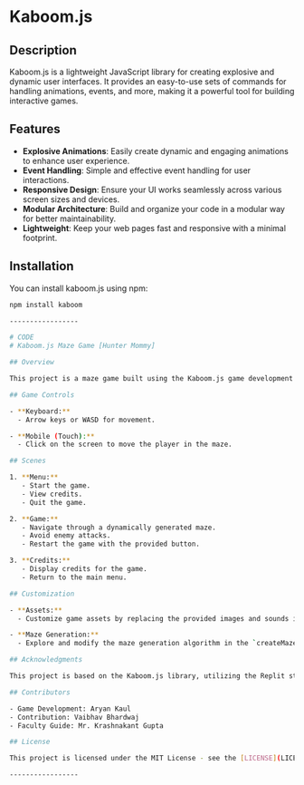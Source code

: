 # Kaboom.js


## Description

Kaboom.js is a lightweight JavaScript library for creating explosive and dynamic user interfaces. It provides an easy-to-use sets of commands for handling animations, events, and more, making it a powerful tool for building interactive games.

## Features

- **Explosive Animations**: Easily create dynamic and engaging animations to enhance user experience.
- **Event Handling**: Simple and effective event handling for user interactions.
- **Responsive Design**: Ensure your UI works seamlessly across various screen sizes and devices.
- **Modular Architecture**: Build and organize your code in a modular way for better maintainability.
- **Lightweight**: Keep your web pages fast and responsive with a minimal footprint.

## Installation

You can install kaboom.js using npm:

```bash
npm install kaboom

-----------------

# CODE 
# Kaboom.js Maze Game [Hunter Mommy]

## Overview

This project is a maze game built using the Kaboom.js game development library. It features a menu scene with options to start the game, view credits, or quit. The game scene involves a player navigating through a dynamically generated maze while avoiding enemy attacks.

## Game Controls

- **Keyboard:**
  - Arrow keys or WASD for movement.

- **Mobile (Touch):**
  - Click on the screen to move the player in the maze.

## Scenes

1. **Menu:**
   - Start the game.
   - View credits.
   - Quit the game.

2. **Game:**
   - Navigate through a dynamically generated maze.
   - Avoid enemy attacks.
   - Restart the game with the provided button.

3. **Credits:**
   - Display credits for the game.
   - Return to the main menu.

## Customization

- **Assets:**
  - Customize game assets by replacing the provided images and sounds in the `sprites` and `sounds` directories.

- **Maze Generation:**
  - Explore and modify the maze generation algorithm in the `createMazeMap` function for different maze layouts.

## Acknowledgments

This project is based on the Kaboom.js library, utilizing the Replit starter template for Kaboom.js game development.

## Contributors

- Game Development: Aryan Kaul
- Contribution: Vaibhav Bhardwaj
- Faculty Guide: Mr. Krashnakant Gupta

## License

This project is licensed under the MIT License - see the [LICENSE](LICENSE) file for details.

-----------------